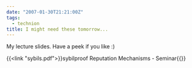 ```yaml
---
date: "2007-01-30T21:21:00Z"
tags:
  - technion
title: I might need these tomorrow...
---
```


My lecture slides. Have a peek if you like :)

{{<link "sybils.pdf">}}sybilproof Reputation Mechanisms - Seminar{{</link>}}
